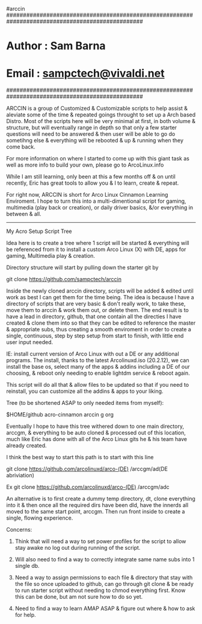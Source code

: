 #arccin
#################################################################################################
#           Author      :           Sam Barna                                                   #
#           Email       :           sampctech@vivaldi.net                                       #
#################################################################################################

ARCCIN is a group of Customized & Customizable scripts to help assist & aleviate some of the time & repeated goings throught to set up a Arch based Distro. Most of the scripts here will be very minimal at first, in both volume & structure, but will eventually range in depth so that only a few starter questions will need to be answered & then user will be able to go do sometihng else & everything will be rebooted & up & running when they come back.

For more information on where I started to come up with this giant task as well as more info to build your own, please go to ArcoLinux.info

While I am still learning, only been at this a few months off & on until recently, Eric has great tools to allow you & I to learn, create & repeat.

For right now, ARCCIN is short for Arco Linux Cinnamon Learning Enviroment. I hope to turn this into a multi-dimentional script for gaming, multimedia (play back or creation), or daily driver basics, &/or everything in between & all.

--------------------------------------------------------------------------------------------------------------------------

My Acro Setup Script Tree

Idea here is to create a tree where 1 script will be started & everything will be referenced from it to install a custom Arco
Linux (X) with DE, apps for gaming, Multimedia play & creation.

Directory structure will start by pulling down the starter git by

git clone https://github.com/sampctech/arccin

Inside the newly cloned arccin directory, scripts will be added & edited until work as best I can get them for the time being. The idea is because I have a directory of scripts that are very basic & don't really work, to take these, move them to arccin & work them out, or delete them. The end result is to have a lead in directory, github, that one contain all the directies I have created & clone them into so that they can be edited to reference the master & appropriate subs, thus creating a smooth enviroment in order to create a single, continuous, step by step setup from start to finish, with little end user input needed.

IE: install current version of Arco Linux with out a DE or any additional programs. The install, thanks to the latest
Arcolinuxd.iso (20.2.12), we can install the base os, select many of the apps & addins including a DE of our choosing, & reboot only needing to enable lightdm service & reboot again.

This script will do all that & allow files to be updated so that if you need to reinstall, you can customize all the addins & apps to your liking.

Tree (to be shortened ASAP to only needed items from myself):

$HOME/github
            acro-cinnamon
            arccin
            g
            org

Eventually I hope to have this tree withered down to one main directory, arccgm, & everything to be auto cloned & processed
out of this location, much like Eric has done with all of the Arco Linux gits he & his team have already created.

I think the best way to start this path is to start with this line

git clone https://github.com/arcolinuxd/arco-(DE) /arccgm/ad(DE abriviation)

Ex
git clone https://github.com/arcolinuxd/arco-(DE) /arccgm/adc

An alternative is to first create a dummy temp directory, dt, clone everything into it & then once all the required dirs have
been dld, have the innerds all moved to the same start point, arccgm. Then run front inside to create a single, flowing
experience.

Concerns:
1) Think that will need a way to set power profiles for the script to allow stay awake no log out during running of the script.

2) Will also need to find a way to correctly integrate same name subs into 1 single db.

3) Need a way to assign permissions to each file & directory that stay with the file so once uploaded to github, can go through git clone & be ready to run starter script without needing to chmod everything first. Know this can be done, but am not sure how to do so yet.

4) Need to find a way to learn AMAP ASAP & figure out where & how to ask for help.
